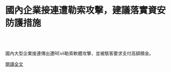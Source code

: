 # 國內企業接連遭勒索攻擊，建議落實資安防護措施

<!--more-->
<!--181-->
<br><br/>

國內大型企業接連傳出遭REvil勒索軟體攻擊，並被駭客要求支付高額贖金。

[閱讀全文](https://www.twcert.org.tw/tw/cp-104-4684-d23e7-1.html)



